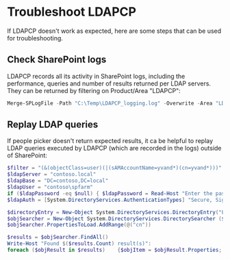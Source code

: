 # Troubleshoot LDAPCP
If LDAPCP doesn't work as expected, here are some steps that can be used for troubleshooting.

## Check SharePoint logs
LDAPCP records all its activity in SharePoint logs, including the performance, queries and number of results returned per LDAP servers.
They can be returned by filtering on Product/Area "LDAPCP":
```powershell
Merge-SPLogFile -Path "C:\Temp\LDAPCP_logging.log" -Overwrite -Area "LDAPCP" -StartTime (Get-Date).AddDays(-1)
```

## Replay LDAP queries
If people picker doesn't return expected results, it ca be helpful to replay LDAP queries executed by LDAPCP (which are recorded in the logs) outside of SharePoint:
```powershell
$filter = "(&(objectClass=user)(|(sAMAccountName=yvand*)(cn=yvand*)))"
$ldapServer = "contoso.local"
$ldapBase = "DC=contoso,DC=local"
$ldapUser = "contoso\spfarm"
if ($ldapPassword -eq $null) { $ldapPassword = Read-Host "Enter the password (will appear in clear text)" }
$ldapAuth = [System.DirectoryServices.AuthenticationTypes] "Secure, Signing"

$directoryEntry = New-Object System.DirectoryServices.DirectoryEntry("LDAP://$ldapServer/$ldapBase" , $ldapUser, $ldapPassword, $ldapAuth)
$objSearcher = New-Object System.DirectoryServices.DirectorySearcher ($directoryEntry, $filter)
$objSearcher.PropertiesToLoad.AddRange(@("cn"))

$results = $objSearcher.FindAll() 
Write-Host "Found $($results.Count) result(s)":
foreach ($objResult in $results)    {$objItem = $objResult.Properties; $objItem}
```
